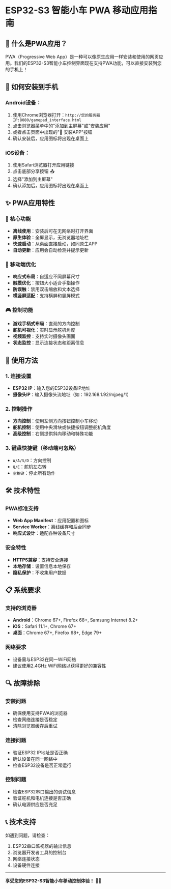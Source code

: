 # ESP32-S3 智能小车 PWA 移动应用指南

## 📱 什么是PWA应用？

PWA（Progressive Web App）是一种可以像原生应用一样安装和使用的网页应用。我们的ESP32-S3智能小车控制界面现在支持PWA功能，可以直接安装到您的手机上！

## 🚀 如何安装到手机

### Android设备：
1. 使用Chrome浏览器打开：`http://您的服务器IP:8080/gamepad_interface.html`
2. 点击浏览器菜单中的"添加到主屏幕"或"安装应用"
3. 或者点击页面中出现的"📱 安装APP"按钮
4. 确认安装后，应用图标将出现在桌面上

### iOS设备：
1. 使用Safari浏览器打开应用链接
2. 点击底部分享按钮 📤
3. 选择"添加到主屏幕"
4. 确认添加后，应用图标将出现在桌面上

## ✨ PWA应用特性

### 🎯 核心功能
- **离线使用**：安装后可在无网络时打开界面
- **原生体验**：全屏显示，无浏览器地址栏
- **快速启动**：从桌面直接启动，如同原生APP
- **自动更新**：应用会自动检测并提示更新

### 📱 移动端优化
- **响应式布局**：自适应不同屏幕尺寸
- **触摸优化**：按钮大小适合手指操作
- **防误触**：禁用双击缩放和文本选择
- **横竖屏适配**：支持横屏和竖屏模式

### 🎮 控制功能
- **游戏手柄式布局**：直观的方向控制
- **舵机可视化**：实时显示舵机角度
- **视频监控**：支持实时摄像头画面
- **状态监控**：显示连接状态和距离信息

## 🔧 使用方法

### 1. 连接设置
- **ESP32 IP**：输入您的ESP32设备IP地址
- **摄像头IP**：输入摄像头流地址（如：192.168.1.92/mjpeg/1）

### 2. 控制操作
- **方向控制**：使用左侧方向按钮控制小车移动
- **舵机控制**：使用中央滑块或快捷按钮调整舵机角度
- **高级控制**：右侧提供斜向移动和特殊功能

### 3. 键盘快捷键（移动端可忽略）
- `W/A/S/D`：方向控制
- `Q/E`：舵机左右转
- `空格键`：停止所有动作

## 🛠️ 技术特性

### PWA标准支持
- **Web App Manifest**：应用配置和图标
- **Service Worker**：离线缓存和后台同步
- **响应式设计**：适配各种设备尺寸

### 安全特性
- **HTTPS兼容**：支持安全连接
- **本地存储**：设置信息本地保存
- **隐私保护**：不收集用户数据

## 📋 系统要求

### 支持的浏览器
- **Android**：Chrome 67+, Firefox 68+, Samsung Internet 8.2+
- **iOS**：Safari 11.1+, Chrome 67+
- **桌面**：Chrome 67+, Firefox 68+, Edge 79+

### 网络要求
- 设备需与ESP32在同一WiFi网络
- 建议使用2.4GHz WiFi网络以获得更好的兼容性

## 🔍 故障排除

### 安装问题
- 确保使用支持PWA的浏览器
- 检查网络连接是否稳定
- 清除浏览器缓存后重试

### 连接问题
- 验证ESP32 IP地址是否正确
- 确认设备在同一网络中
- 检查ESP32设备是否正常运行

### 控制问题
- 检查ESP32串口输出的调试信息
- 验证舵机和电机连接是否正确
- 确认电源供应是否充足

## 📞 技术支持

如遇到问题，请检查：
1. ESP32串口监视器的输出信息
2. 浏览器开发者工具的控制台
3. 网络连接状态
4. 设备硬件连接

---

**享受您的ESP32-S3智能小车移动控制体验！** 🚗📱